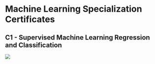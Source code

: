 # Machine Learning Specialization Certificates

## C1 - Supervised Machine Learning Regression and Classification

![](/helper/c1certificate.png)
